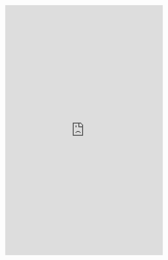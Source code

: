 <iframe src="https://tools.hikvision.com/calculatorTool/#/" width="100%" height="800px" name="the-iFrame" frameborder="0"></iFrame><br>